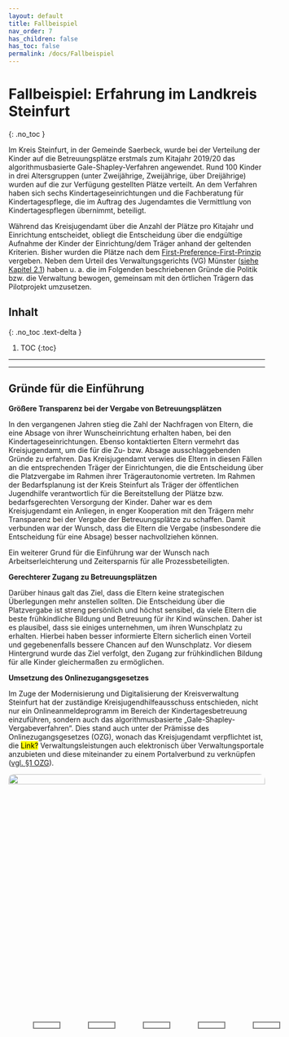 ```yaml
---
layout: default
title: Fallbeispiel
nav_order: 7
has_children: false
has_toc: false
permalink: /docs/Fallbeispiel
---
```


# Fallbeispiel: Erfahrung im Landkreis Steinfurt
{: .no_toc }

Im Kreis Steinfurt, in der Gemeinde Saerbeck, wurde bei der Verteilung der Kinder auf die Betreuungsplätze erstmals zum Kitajahr 2019/20 das algorithmusbasierte Gale-Shapley-Verfahren angewendet. Rund 100 Kinder in drei Altersgruppen (unter Zweijährige, Zweijährige, über Dreijährige) wurden auf die zur Verfügung gestellten Plätze verteilt. An dem Verfahren haben sich sechs Kindertageseinrichtungen und die Fachberatung für Kindertagespflege, die im Auftrag des Jugendamtes die Vermittlung von Kindertagespflegen übernimmt, beteiligt.

Während das Kreisjugendamt über die Anzahl der Plätze pro Kitajahr und Einrichtung entscheidet, obliegt die Entscheidung über die endgültige Aufnahme der Kinder der Einrichtung/dem Träger anhand der geltenden Kriterien. Bisher wurden die Plätze nach dem [First-Preference-First-Prinzip](/docs/Gale-Shapley-Verfahren/First-Preference-First-Mechanismus) vergeben. Neben dem Urteil des Verwaltungsgerichts (VG) Münster ([siehe Kapitel 2.1](/docs/Gale-Shapley-Verfahren/Stabilität-und-Strategie-Sicherheit)) haben u. a. die im Folgenden beschriebenen Gründe die Politik bzw. die Verwaltung bewogen, gemeinsam mit den örtlichen Trägern das Pilotprojekt umzusetzen.



## Inhalt
{: .no_toc .text-delta }

1. TOC
{:toc}

---

<style type="text/css">
  .slideshow{
    width: 100%;
    height: 100%;
    border-radius: 10px;
    overflow: hidden;
  }
  .slides{
    width: 500%;
    display: flex;
  } 
  .slides input{
    display: none;
  } 
  .slide{
    width: 20%;
    transition: 1s;
  } 
  .slide img{
    width: 100%;
    height: 100%;
  }
  
  /*css for manual slide navigation*/
  
  .navigation-manual{
    position: absolute;
    width: 100%;
    display: flex;
    margin-top: 50%;
  }
  .manual-btn{
    width: 50px;
    height: 10px;
    border: 2px solid grey;
    margin: 6px;
    cursor: pointer;
    margin-left: 5%;
  }
  .manual-btn:hover{
    background: purple;
  }
  
  #radio1:checked ~ .first{
    margin-left: 0;
  }
  #radio2:checked ~ .first{
    margin-left: -20%;
  }
  #radio3:checked ~ .first{
    margin-left: -40%;
  }
  #radio4:checked ~ .first{
    margin-left: -60%;
  }
  #radio5:checked ~ .first{
    margin-left: -80%;
  }

  /*css for automatic navigation*/

  .navigation-auto{
    position: absolute;
    display: flex;
    width: 100%;
    margin-top: 50%;
  }
  .navigation-auto div{
    width: 50px;
    height: 10px;
    margin: 6px;
    cursor: pointer;
    border: 2px solid grey;
    transition: 0.5s;
    margin-left: 5%;

  } 
  
  #radio1:checked ~ .navigation-auto .auto-btn1{
    background: purple;
  }
  #radio2:checked ~ .navigation-auto .auto-btn2{
    background: purple;
  }
  #radio3:checked ~ .navigation-auto .auto-btn3{
    background: purple;
  }
  #radio4:checked ~ .navigation-auto .auto-btn4{
    background: purple;
  }
  #radio5:checked ~ .navigation-auto .auto-btn5{
    background: purple;
  }    
</style>



---

## Gründe für die Einführung

**Größere Transparenz bei der Vergabe von Betreuungsplätzen**	

In den vergangenen Jahren stieg die Zahl der Nachfragen von Eltern, die eine Absage von ihrer Wunscheinrichtung erhalten haben, bei den Kindertageseinrichtungen. Ebenso kontaktierten Eltern vermehrt das Kreisjugendamt, um die für die Zu- bzw. Absage ausschlaggebenden Gründe zu erfahren. Das Kreisjugendamt verwies die Eltern in diesen Fällen an die entsprechenden Träger der Einrichtungen, die die Entscheidung über die Platzvergabe im Rahmen ihrer Trägerautonomie vertreten. Im Rahmen der Bedarfsplanung ist der Kreis Steinfurt als Träger der öffentlichen Jugendhilfe verantwortlich für die Bereitstellung der Plätze bzw. bedarfsgerechten Versorgung der Kinder. Daher war es dem Kreisjugendamt ein Anliegen, in enger Kooperation mit den Trägern mehr Transparenz bei der Vergabe der Betreuungsplätze zu schaffen. Damit verbunden war der Wunsch, dass die Eltern die Vergabe (insbesondere die Entscheidung für eine Absage) besser nachvollziehen können.

Ein weiterer Grund für die Einführung war der Wunsch nach Arbeitserleichterung und Zeitersparnis für alle Prozessbeteiligten.

**Gerechterer Zugang zu Betreuungsplätzen**	

Darüber hinaus galt das Ziel, dass die Eltern keine strategischen Überlegungen mehr anstellen sollten. Die Entscheidung über die Platzvergabe ist streng persönlich und höchst sensibel, da viele Eltern die beste frühkindliche Bildung und Betreuung für ihr Kind wünschen. Daher ist es plausibel, dass sie einiges unternehmen, um ihren Wunschplatz zu erhalten. Hierbei haben besser informierte Eltern sicherlich einen Vorteil und gegebenenfalls bessere Chancen auf den Wunschplatz. Vor diesem Hintergrund wurde das Ziel verfolgt, den Zugang zur frühkindlichen Bildung für alle Kinder gleichermaßen zu ermöglichen.

**Umsetzung des Onlinezugangsgesetzes**	

Im Zuge der Modernisierung und Digitalisierung der Kreisverwaltung Steinfurt hat der zuständige Kreisjugendhilfeausschuss entschieden, nicht nur ein Onlineanmeldeprogramm im Bereich der Kindertagesbetreuung einzuführen, sondern auch das algorithmusbasierte „Gale-Shapley-Vergabeverfahren“. Dies stand auch unter der Prämisse des Onlinezugangsgesetzes (OZG), wonach das Kreisjugendamt verpflichtet ist, die <mark>Link?</mark>  Verwaltungsleistungen auch elektronisch über Verwaltungsportale anzubieten und diese miteinander zu einem Portalverbund zu verknüpfen ([vgl. §1 OZG](https://www.gesetze-im-internet.de/ozg/__1.html)).

<!--image slider start-->
<div class="slideshow">
  <div class="slides">
    <!--radio buttons start-->
    <input type="radio" name="radio-btn" id="radio1">
    <input type="radio" name="radio-btn" id="radio2">
    <input type="radio" name="radio-btn" id="radio3">
    <input type="radio" name="radio-btn" id="radio4">
    <input type="radio" name="radio-btn" id="radio5">
    <!--radio buttons end-->
    <!--slide images start-->
    <div class="slide first">
      <img src="../../assets/images/1_Karten.PNG" alt="">
    </div>
    <div class="slide">
      <img src="../../assets/images/2_Karten.PNG" alt="">
    </div>
    <div class="slide">
      <img src="../../assets/images/3_Karten.PNG" alt="">
    </div>
    <div class="slide">
      <img src="../../assets/images/4_Karten.PNG" alt="">
    </div>
    <div class="slide">
      <img src="../../assets/images/5_Karten.PNG" alt="">
    </div>
    <!--slide images end-->
    <!--automatic navigation start-->
    <div class="navigation-auto">
      <div class="auto-btn1"></div>
      <div class="auto-btn2"></div>
      <div class="auto-btn3"></div>
      <div class="auto-btn4"></div>
      <div class="auto-btn5"></div>
    </div>
    <!--automatic navigation end-->
  <!--manual navigation start-->
  <div class="navigation-manual">
    <label for="radio1" class="manual-btn"></label>
    <label for="radio2" class="manual-btn"></label>
    <label for="radio3" class="manual-btn"></label>
    <label for="radio4" class="manual-btn"></label>
    <label for="radio5" class="manual-btn"></label>
  </div>
  </div>
  <!--manual navigation end-->
</div>
<!--image slider end-->

<script type="text/javascript">
var counter = 1;
setInterval(function(){
  document.getElementById('radio' + counter).checked = true;
  counter++;
  if(counter > 5){
    counter = 1;
  }
}, 5000);
</script>


---

## Einführung des neuen Verfahrens 

Dem Kreis Steinfurt war es von Anfang an ein Anliegen, alle Beteiligten in die Vergabe der Kitaplätze frühzeitig mit einzubinden. Für die Einführung dieses neuen Verfahrens zum Kitajahr 2019/20 informierte das Jugendamt das zuständige Gremium (Arbeitsgruppe nach § 78 SGB VIII) im Sommer/Herbst 2018, sodass Fragen der Träger- und Kitavertretungen undder Bürgermeister:innen beantwortet werden konnten. 

In der Pilotkommune Saerbeck hat die zuständige Bedarfsplanerin des Kreisjugendamtes ebenso frühzeitig den beteiligten Kitaleitungen, Trägervertretungen sowie dem Bürgermeister das neue Verfahren vorgestellt. Sie übernahm im Rahmen der Einführung die Aufgaben einer Projektleitung, die im [Kapitel 5](/docs/Projektmanagement) näher erläutert werden. 

Gemeinsam mit der pädagogischen Fachberatung des Kreises ging die Projektleitung offen in die Gespräche und nahm die Interessen, aber auch skeptischen Überlegungen und Zweifel der Beteiligten von Beginn an ernst. Die Akteure zeigten sich interessiert und neugierig, ob das neue Verfahren tatsächlich die angedeuteten Vorteile (mehr Transparenz, erhöhte Arbeitserleichterung etc., vgl. [Kapitel 2.2.1](/docs/Gale-Shapley-Verfahren/Semi-Dezentrales-Gale-Shapley-Verfahren)) erfüllen kann. 

Über das neue Verfahren wurden die Eltern in einem Elternbrief informiert. Einen Elternbrief schickt das Jugendamt jedes Jahr im August an die Eltern von unter dreijährigen Kindern in verschiedenen Sprachen mit Informationen rund um die Anmeldung oder beispielsweise zu Elternbeiträgen. Im Sommer 2019 wurde explizit auf das neue Vergabeverfahren und auf Kontaktdaten für eventuelle Fragen hingewiesen.

Im Gespräch mit den Prozessbeteiligten war es dem Kreisjugendamt wichtig, dass diese das Verfahren verstehen, die Vorteile erkennen und das Matching für sich adaptieren (möchten). 

{: .note-title}
> Hinweis
> 
> Für eine erfolgreiche Umsetzung waren ein Informationsgespräch und das Einverständnis aller Beteiligten erforderlich!



---

## Erstellung der Aufnahmekriterien

In der Pilotkommune Saerbeck hat das Jugendamt im Sommer 2019 die beteiligten Träger und Kitaleitungen frühzeitig zu einem gemeinsamen Gespräch eingeladen und die Erstellung eines einheitlichen Kriterienkatalogs für die Verteilung der Kinder auf die Betreuungsplätze moderiert. Da die Einrichtungen in der Vergangenheit oftmals nach denselben Aufnahmekriterien vorgingen, konnte schnell eine erste gemeinsame Basis gefunden werden, in der jede Einrichtung die für sie wichtigen Kriterien wiederfand.

Es stellte sich als hilfreich heraus, den Beteiligten ein wenig Zeit zu geben, den Kriterienkatalog „reifen zu lassen“ und in einem weiteren Treffen erneut zu diskutieren und manche Begriffe, zum Beispiel „Härtefälle“, zu konkretisieren. Erst dann konnten mögliche Punktwerte pro Kriterium festgelegt werden. Beispielsweise könnte das Kind, das als Geschwisterkind in einer Einrichtung angemeldet wurde, 3 Punkte erhalten, während ein anderes Kind, das kein Geschwisterkind ist, 0 Punkte bekommt. Dabei wurden die Beteiligten gebeten, verschiedene Familienszenarien (zum Beispiel alleinerziehende Sorgeberechtigte oder Mehrlingsfamilien) möglichst praxisnah durchzuspielen. Der auf diese Weise entwickelte Katalog beinhaltete klare und eindeutige Formulierungen und wurde vom Rat der jeweiligen Kindertageseinrichtung verabschiedet. Im darauffolgenden Jahr haben die Verantwortlichen den ursprünglichen Kriterienkatalog auf Aktualität geprüft, gegebenenfalls angepasst und verabschiedet. Dieses Verfahren wird auch in Zukunft beibehalten, sodass der Kriterienkatalog – als Grundlage fürs Matching – stets hinterfragt und aktualisiert wird.

Wie ein solcher Kriterienkatalog entwickelt werden kann, beschreibt [Kapitel 4](/docs/Kriterienkatalog-Erstellen).

{: .note-title}
> Hinweise
> 
> - Die Aufnahmekriterien sollten präzise und eindeutig formuliert sein.
> - Idealerweise sollten die beteiligten Kitaleitungen/Trägervertretungen einen Kriterienkatalog erarbeiten, der von allen akzeptiert wird. 



---

## Matching-Day

In Vorbereitung auf das Matching haben die Kitaleitungen (i. d. R. der Erstwunscheinrichtung) jedes Kind, das die Einrichtung als erste Präferenz angegeben hat, bepunktet bzw. entschieden, ob das jeweilige Kriterium des Katalogs auf das Kind zutrifft oder nicht. Die hierfür erforderlichen Informationen haben die Eltern zunächst im Zuge des Anmeldeverfahrens im Online-Portal angegeben und Kitaleitungen im Rahmen eines Elterngesprächs ergänzt. 

Auf Basis dieser Bepunktung wurde in Anlehnung an das Kinderbildungsgesetz (KiBiz) NRW eine Bewerberliste für drei Altersgruppen pro Einrichtung erstellt: unter Zweijährige, Zweijährige und Drei- bis Sechsjährige. Diese Bewerberliste hat die jeweilige Kitaleitung in dem KitaMatch-Programm auf Vollständigkeit und Plausibilität geprüft (vgl. [Kapitel 3.1.5](/docs/Uebersicht-Software/Der-Standardfall#kitamatch-aus-sicht-der-kitaleitungen)). Die Leitungen bzw. Trägervertretungen hatten sodann im Rahmen ihrer Trägerautonomie die Möglichkeit, diese Liste nach Rücksprache mit dem Jugendamt aus „gutem Grund“ zu ändern. Ferner hatte das Jugendamt die Aufgabe, im Vorfeld des Matchings die **Zahl der freien Plätze** (in Abstimmung mit den beteiligten Trägervertretungen und Kitaleitungen) in den jeweiligen Altersgruppen festzulegen (siehe [Kapitel 3.1.5.3.1](/docs/Uebersicht-Software/Der-Standardfall#navigation-1)).

Ebenso war das Jugendamt aufgefordert, zu entscheiden, welcher **Aufnahmezeitraum berücksichtigt** werden soll. In der Pilotkommune Saerbeck wurden die Betreuungswünsche für einen Zeitpunkt zwischen dem 1. August und 30. November 2019 berücksichtigt.

Eine weitere wichtige Aufgabe in Vorbereitung auf das Matching war die Prüfung von besonderen Konstellationen. Dazu gehören beispielsweise die **Wechselkinder**; also diejenigen Kinder, die bereits einen Platz in einer Betreuungseinrichtung haben, aber wechseln möchten. Für diese Fälle wurden bedarfsplanungsrechtliche Lösungen mit den hiesigen Trägern und Kitaleitungen erarbeitet (vgl. [Kapitel 5.4](/docs/Projektmanagement#der-matching-day-phasen-3-und-4)).

**Die Durchführung der Platzvergabe**

Für die Platzvergabe des Kitajahres 2019/20 kamen die beteiligten Kitaleitungen und Trägervertretungen im Januar 2020 zum sogenannten „Matching-Day“ im IT-Schulungsraum des Kreises zusammen, um den Eltern über das KitaMatch-Programm (siehe [Kapitel 3](/docs/Uebersicht-Software)) **virtuelle Platzangebote** zu machen. Auf Basis der Wunschreihenfolge der Eltern hat das KitaMatch-Programm daraufhin die Angebote im Namen der Eltern angenommen oder abgelehnt – und zwar so lange, bis alle Plätze vergeben waren bzw. bis sich die Bewerber nicht mehr besserstellen konnten. 

Das Matching kann auch online durchgeführt werden. Hierfür bedarf es aber sowohl technischer als auch organisatorischer Hilfestellung (z. B. jeweils zwei Endgeräte für die Kitaleitungen, mit der sie zur besseren Übersicht das Matching verfolgen bzw. das Matching-Tool bedienen können).

Im Februar 2020 schließlich schickten die Kitaleitungen genau wie ihre Kolleg:innen in den anderen Orten des Jugendamtsbezirks, den Eltern über das Kreis **ST**einfurt **E**ltern**P**ortal (STEP) eine verbindliche Zusage bzw. Absage.



---

## Das Matching aus Sicht der Eltern, der Kitaleitungen/Trägervertretungen und des Jugendamtes

In der Pilotkommune Saerbeck haben die beteiligten Kitaleitungen/Trägervertretungen mit Vertreter:innen des Jugendamts ein paar Wochen nach dem Matching Day das neuartige Verfahren reflektiert, Schwachstellen im Verfahrensablauf aufgedeckt und Optimierungen formuliert. Im Ergebnis waren sich alle Beteiligten schnell einig: Das Matching soll auf jeden Fall beibehalten werden, da es sehr transparent, fair und zeitsparend ist. Die wesentlichen Erfahrungen der drei zentralen Akteursgruppen Eltern, Kitaleitungen/Trägervertretungen und Jugendämtern werden im Folgenden aufgeführt:

**Aus Sicht der Eltern**

Die Eltern haben – nach wie vor – gemäß § 5 Achtes Buch Sozialgesetzbuch (SGB VIII) ihr Wunsch- und Wahlrecht, das für ein gelungenes Matchingverfahren zwingend notwendig ist. Sie sind gehalten, ihre **wahren** Präferenzen anzugeben. Je mehr Wünsche sie angeben, desto besser kann ihrem Recht nachgekommen werden. Eltern müssen nicht mehr strategisch abwägen, wie sie sich besserstellen können. Mögliche strategische Überlegungen von Eltern bei den Angaben der Präferenzen, die es sicherlich im bisherigen **First-Preference-First-Verfahren** gegeben hat, sind hinfällig. Denn die Eltern können sicher sein, dass es grundsätzlich **stabile Entscheidungen** gibt: Sie bekommen bei einer von ihnen ausgewählten Wunscheinrichtung einen Platz, weil sie dort eine höhere Priorität gemäß dem Kriterienkatalog haben als die Eltern, die in dieser Einrichtung keinen Platz erhalten. Durch höhere Kriterientreue wird die Platzvergabe fairer. Die Eltern können besser nachvollziehen, warum sie (k)einen Platz bekommen haben, weil die Kriterien und das Vergabeverfahren transparenter sind.

{: .note-title}
> Hinweise
> 
> - Es empfiehlt sich eine frühzeitige, umfassende Information an die Eltern. 
> - Es sollten genügend Informationen (zum Beispiel Geburtsdatum, ob es ein Geschwisterkind ist) über jedes angemeldete Kind vorliegen.
> - Strategische Überlegungen werden überflüssig.
> - Durch Priorisierung der Wunscheinrichtungen wird das Wunsch- und Wahlrecht berücksichtigt.
> - Das Vergabeverfahren ist transparent und nachvollziehbar.
> - Das Matchingergebnis ist das fairste Resultat für die Bewerber. 


**Aus Sicht der Kitaleitungen/Trägervertretungen**

Nach Aussagen der Kitaleitungen/Trägervertretungen war es gut, wenn sich die beteiligten Akteure noch einmal bewusst über die Aufnahmekriterien und deren Gewichtung austauschen. Sie kamen zur Erkenntnis, dass „man gar nicht so weit voneinander entfernt [liege; Anm. d. Verf.]“ und durchaus in der Lage sei, einen gemeinsamen Kriterienkatalog zu entwickeln. Es sei optimal, dass die Kriterientreue grundsätzlich durch das Matching garantiert wird. Das Matchingverfahren sei „eine Art Erleichterung, da die Kinder sachlich, neutral sortiert und ausgewählt werden“. Dies zeige, wie groß der Erklärungs- und Rechtfertigungsdruck im Rahmen des anderen Verfahrens war. Die Kitaleitungen erleben scheinbar eine emotionale und organisatorische Erleichterung, die sie motiviert, das Matchingverfahren beizubehalten.

Ein weiterer Vorteil war aus ihrer Sicht die Wahrung der gesetzlich verankerten Trägerautonomie (vgl. § 47 SGB VIII). Denn die Leitungen bzw. Trägervertretungen haben in jeder Altersgruppe die Möglichkeit, aus „gutem Grund“ eine Abweichung von der eigentlichen Bewerberliste vorzunehmen. Dies sei für sie eine Erleichterung, weil die familiären Schicksale im Alltag flexibles und unkompliziertes Handeln und Entscheiden erfordern.

Insgesamt stellten die Kitaleitungen einen reduzierten Aufwand fest: Durch das Programm erhielten sie alle für sie relevanten Anmeldungen (egal, ob erster, zweiter oder fünfter Wunsch). Darüber hinaus wurden alle für die Anmeldung relevanten Daten der Kinder verarbeitet und keine Daten übersehen. Im Matchingverfahren zeigte das Programm in jeder Runde immer nur die angemeldeten Kinder, die nicht bereits ein Angebot von einer höher präferierter Einrichtung erhalten haben. Dies erleichtere die Abwicklung, insbesondere bei Kitas mit sehr vielen Anmeldungen.

Zudem war es den Kitaleitungen wichtig, das Kind auf der Bewerberliste „bewusst“ im Programm anzuklicken und es nicht ausschließlich dem Computer zu überlassen. Sie fanden es überaus effizient, dass fast alle Kinder durch die Koordinierungsrunden im Rahmen des Matching-Days direkt einen (zunächst virtuellen) Platz erhalten haben und am Ende des Matchings deutlich wurde, welche Kinder die Einrichtung aufnimmt.

{: .note-title}
> Hinweise
> 
> - Das überwiegende Empfinden der Beteiligten nach dem Matching ist: „Erleichterung“ und ein „gutes Gefühl“.
> - Die Trägerautonomie bzw. die Flexibilität der Einrichtungen bei der Entscheidung über die angemeldeten Kinder, denen sie ein Angebot machen möchten, bleibt gewahrt.
> - Das Verfahren erfordert weniger Aufwand.


**Aus Sicht des Jugendamtes**

Grundsätzlich hat das Jugendamt die Pflicht, ein bedarfsgerechtes Angebot vorzuhalten. Dabei ist es wünschenswert, dass die Eltern möglichst den Wunschplatz erhalten bzw. nachvollziehen können, warum sie diesen (nicht) bekommen haben. Höhere Transparenz ist ebenso ein Ziel wie Fairness und Nachvollziehbarkeit.

Grundlegende Voraussetzung für das Matchingverfahren war jedoch zunächst die Legitimation durch die Politik. Es war sinnvoll und erforderlich, sie von Anfang an mit einzubinden und fortlaufend zu informieren. Dadurch konnten eine breite Akzeptanz und eine vielversprechende (Vertrauens)Basis für dieses algorithmusbasierte Vergabeverfahren geschaffen werden.

Nicht weniger wichtig war das offene und vertrauensvolle Gespräch mit allen Prozessbeteiligten. Dies war ein entscheidender Faktor für den Erfolg des Matchings. Dabei spielten das Jugendamt und die Projektleitung eine besondere Lenkungs- und Kommunikationsrolle.

Auch das Kreisjugendamt verzeichnet nach Anwendung des Matchings eine Zeitersparnis. Denn die Bedarfsplaner:innen erhalten aufgrund des KitaMatch-Programms schneller und einfacher eine Übersicht, welches Kind in welcher Einrichtung einen Platz (nicht) erhält. Gleichzeitig wird deutlich, welche Kinder noch keinen Platz erhalten haben und zunächst unversorgt sind. Für diese Kinder konnten dann rechtzeitig in der Praxis Alternativangebote in den Einrichtungen mit freien Kapazitäten geschaffen werden.

{: .note-title}
> Hinweise
> 
> - Die umfassende Information an die Politik war notwendig, um die Legitimation für dieses Verfahren zu erhalten. 
> - Die Gespräche bzw. Einverständnisse der beteiligten Kitas bzw. Trägervertretungen erwiesen sich als wichtig. 
> - Die Kommunikation mit allen an dem Matching Beteiligten war von Anfang an entscheidend.
> - Diese Vorgehensweise führte zu mehr Transparenz.
> - Die direkten Datenexporte von (un)versorgten Kindern führten zu Zeitersparnis.


**Weitere Erkenntnisse**

Das Matching nach dem Gale-Shapley-Verfahren löst nicht das Problem des oftmals vorherrschenden Platzmangels. Es kann aber, wie die Erfahrungen im Kreisjugendamtsbezirk Steinfurt zeigen, ein wichtiger Baustein sein, um die Platzvergabe transparenter und fairer durchzuführen.

Den Beteiligten ist bewusst geworden, dass die Verstetigung dieses Matchingverfahrens ein mehrjähriger Prozess ist. Es braucht Zeit, bis die Kitaleitungen/Trägervertretungen dem neuen Verfahren „vertrauen" und verstehen, was wann passiert. Es braucht ebenso Zeit, bis die Eltern diesem Matching „vertrauen" und ihre wahren Präferenzen ohne taktische Überlegungen angeben.

In den Kommunen im Kreisjugendamtsbezirk Steinfurt wird einmal im Jahr gematcht, sodass es umso wichtiger ist, die Erfahrungen zeitnah schriftlich festzuhalten, mit den Beteiligten im Gespräch zu bleiben und das Verfahren stets zu reflektieren und weiterzuentwickeln.
 
**Grenzen des Verfahrens**

Besonders im Zuge der Reflexion ist es wichtig, das KitaMatch-Verfahren im Hinblick auf seine Nachteile zu hinterfragen und gegebenenfalls Schwachstellen zu erkennen, zu besprechen und Lösungsansätze zu entwickeln. Zu den Grenzen des Verfahrens, die sich im Prozess der Implementierung herauskristallisiert haben, zählt, dass die Erstwunscheinrichtung nicht in jedem Fall zugeteilt wird. Zudem ist die Frage, wie man am besten mit den Nachmeldungen, das heißt den Meldungen nach dem Stichtag, verfährt, auch über dieses Verfahren schwierig zu beantworten. Abschließend müssen Eltern frühzeitig darüber informiert werden, dass es wichtig ist, idealerweise fünf Präferenzen über ihre Wunscheinrichtungen anzugeben. Sonst kann es passieren, dass sie zunächst unversorgt bleiben.



---

## Fazit zur Platzvergabe mit dem KitaMatch-Verfahren im Landkreis Steinfurt

Insgesamt ist festzuhalten, dass das Matching im Kreisjugendamtsbezirk Steinfurt als transparentes, schnelles und faires Verfahren für die Kommunen wahrgenommen wurde. Alle Beteiligten waren von dem Verfahren positiv überrascht und möchten es beibehalten bzw. ausweiten. Eine entsprechende Beschlussvorlage des Kreisjugendhilfeausschusses für die Ausweitung auf alle 20 Kommunen des Kreisjugendamtsbezirks liegt vor.[^5] Dabei ist der stetige Austausch mit allen Beteiligten ein entscheidender Baustein für ein erfolgreiches (algorithmusbasiertes) Matchingverfahren. Es kann einen Beitrag dazu leisten, jedem Kind eine faire Chance auf frühkindliche Betreuung, Bildung, Erziehung zu geben, sofern genügend Plätze zur Verfügung stehen.. 




---

[^5]: Vgl. B 040/2020 unter SessionNet - Planung der Kindertagesbetreuung im Kreisjugendamtsbezirk Steinfurt für das Kindergartenjahr 2020/2021 (krz.de)

